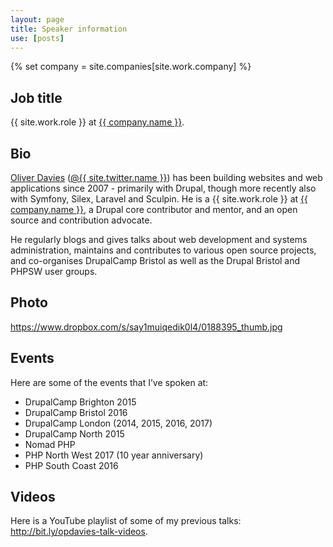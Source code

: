 ```yaml
---
layout: page
title: Speaker information
use: [posts]
---
```

{% set company = site.companies[site.work.company] %}

## Job title

{{ site.work.role }} at [{{ company.name }}][0].

## Bio

[Oliver Davies][1] ([@{{ site.twitter.name }}][2]) has been building websites and web applications since 2007 - primarily with Drupal, though more recently also with Symfony, Silex, Laravel and Sculpin. He is a {{ site.work.role }} at [{{ company.name }}][0], a Drupal core contributor and mentor, and an open source and contribution advocate.

He regularly blogs and gives talks about web development and systems administration, maintains and contributes to various open source projects, and co-organises DrupalCamp Bristol as well as the Drupal Bristol and PHPSW user groups.

## Photo

<https://www.dropbox.com/s/say1muiqedik0l4/0188395_thumb.jpg>

## Events

Here are some of the events that I’ve spoken at:

- DrupalCamp Brighton 2015
- DrupalCamp Bristol 2016
- DrupalCamp London (2014, 2015, 2016, 2017)
- DrupalCamp North 2015
- Nomad PHP
- PHP North West 2017 (10 year anniversary)
- PHP South Coast 2016

## Videos

Here is a YouTube playlist of some of my previous talks: <http://bit.ly/opdavies-talk-videos>.

[0]: {{company.url}}
[1]: {{site.url}}
[2]: {{site.twitter.url}}
